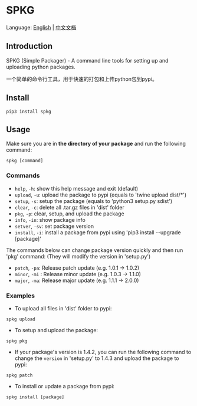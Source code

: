 # SPKG

Language: [English](https://github.com/xuanzhi33/spkg/blob/master/README.md) |
[中文文档](https://github.com/xuanzhi33/spkg/blob/master/README_cn.md)


## Introduction

SPKG (Simple Packager) - A command line tools for setting up and uploading python packages.

一个简单的命令行工具，用于快速的打包和上传python包到pypi。

## Install

```
pip3 install spkg
```

## Usage

Make sure you are in **the directory of your package** and run the following command:

```
spkg [command]
```

### Commands

- `help`, `-h`: show this help message and exit (default)
- `upload`, `-u`: upload the package to pypi (equals to 'twine upload dist/*')
- `setup`, `-s`: setup the package (equals to 'python3 setup.py sdist')
- `clear`, `-c`: delete all .tar.gz files in 'dist' folder
- `pkg`, `-p`: clear, setup, and upload the package
- `info`, `-in`: show package info
- `setver`, `-sv`: set package version
- `install`, `-i`: install a package from pypi using 'pip3 install --upgrade [package]'

The commands below can change package version quickly and then run 'pkg' command:
(They will modify the version in 'setup.py')
- `patch`, `-pa`: Release patch update (e.g. 1.0.1 -> 1.0.2)
- `minor`, `-mi` : Release minor update (e.g. 1.0.3 -> 1.1.0)
- `major`, `-ma`: Release major update (e.g. 1.1.1 -> 2.0.0)

### Examples

- To upload all files in 'dist' folder to pypi:

```
spkg upload
```

- To setup and upload the package:

```
spkg pkg
```

- If your package's version is 1.4.2, you can run the following command to change the `version` in 'setup.py' to 1.4.3 and upload the package to pypi:

```
spkg patch
```

- To install or update a package from pypi:

```
spkg install [package]
```
